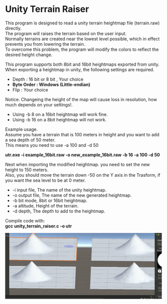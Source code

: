 # Unity Terrain Raiser
	
This program is designed to read a unity terrain heightmap file (terrain.raw) directly.<br/>
The program will raises the terrain based on the user input.<br/>
Normally terrains are created near the lowest level possible, which in effect prevents you from lowering the terrain.<br/>
To overcome this problem, the program will modify the colors to reflect the desired height change.<br/>
	
This program supports both 8bit and 16bit heightmaps exported from unity.<br/>
When exporting a heightmap in unity, the following settings are required.<br/>

* Depth       : 16 bit or 8 bit , Your choice
* **Byte Order  : Windows (Little-endian)**
* Flip        : Your choice
	
Notice. Changeing the height of the map will cause loss in resolution, how much depends on your settings!.
		
* Using -b 8 on a 16bit heightmap will work fine.
* Using -b 16 on a 8bit heightmap will not work.
	
	
Example usage.<br/>
Assume you have a terrain that is 100 meters in height and you want to add a sea depth of 50 meter.<br/>
This means you need to use -a 100 and -d 50<br/>
	
**utr.exe -i example_16bit.raw -o new_example_16bit.raw -b 16 -a 100 -d 50**

Next when importing the modified heightmap. you need to set the new height to 150 meters.<br/>
Also, you should move the terrain down -50 on the Y axis in the Trasform, if you want the sea level to be at 0 meter.<br/>

* -i input file,  The name of the unity heightmap.
* -o output file, The name of the new generated heightmap.
* -b bit mode,    8bit or 16bit heightmap.
* -a altitude,    Height of the terrain.
* -d depth,       The depth to add to the heightmap.

Compile code with:<br/>
**gcc unity_terrain_raiser.c -o utr**<br/>

![Image description](https://github.com/nuxil/Unity-Terrain-Raiser/blob/main/unity.gif)
